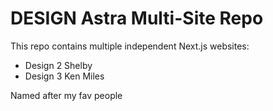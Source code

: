 # DESIGN Astra Multi-Site Repo

This repo contains multiple independent Next.js websites:

- Design 2 Shelby
- Design 3 Ken Miles


Named after my fav people 
